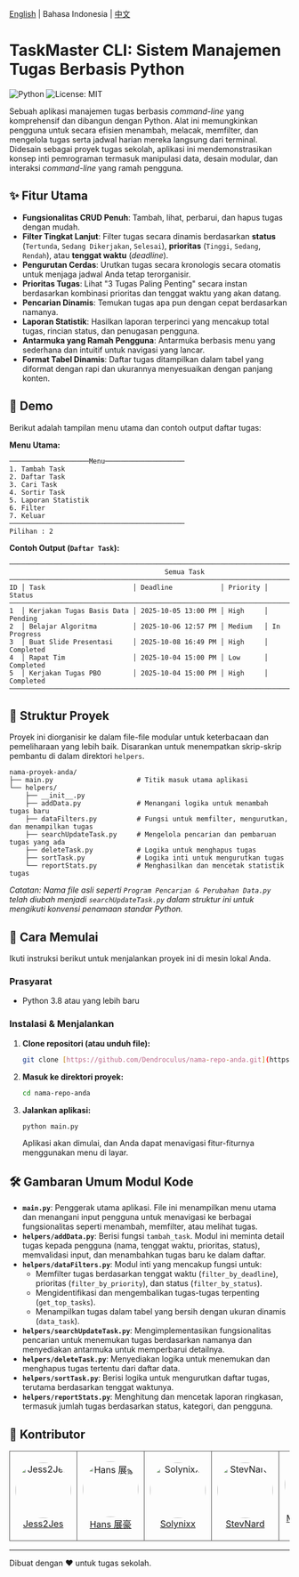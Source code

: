 [English](README.md) | Bahasa Indonesia | [中文](READMECN.md)
# TaskMaster CLI: Sistem Manajemen Tugas Berbasis Python

![Python](https://img.shields.io/badge/python-3.x-blue.svg)
![License: MIT](https://img.shields.io/badge/License-MIT-green.svg)

Sebuah aplikasi manajemen tugas berbasis *command-line* yang komprehensif dan dibangun dengan Python. Alat ini memungkinkan pengguna untuk secara efisien menambah, melacak, memfilter, dan mengelola tugas serta jadwal harian mereka langsung dari terminal. Didesain sebagai proyek tugas sekolah, aplikasi ini mendemonstrasikan konsep inti pemrograman termasuk manipulasi data, desain modular, dan interaksi *command-line* yang ramah pengguna.

## ✨ Fitur Utama

-   **Fungsionalitas CRUD Penuh**: Tambah, lihat, perbarui, dan hapus tugas dengan mudah.
-   **Filter Tingkat Lanjut**: Filter tugas secara dinamis berdasarkan **status** (`Tertunda`, `Sedang Dikerjakan`, `Selesai`), **prioritas** (`Tinggi`, `Sedang`, `Rendah`), atau **tenggat waktu** (*deadline*).
-   **Pengurutan Cerdas**: Urutkan tugas secara kronologis secara otomatis untuk menjaga jadwal Anda tetap terorganisir.
-   **Prioritas Tugas**: Lihat "3 Tugas Paling Penting" secara instan berdasarkan kombinasi prioritas dan tenggat waktu yang akan datang.
-   **Pencarian Dinamis**: Temukan tugas apa pun dengan cepat berdasarkan namanya.
-   **Laporan Statistik**: Hasilkan laporan terperinci yang mencakup total tugas, rincian status, dan penugasan pengguna.
-   **Antarmuka yang Ramah Pengguna**: Antarmuka berbasis menu yang sederhana dan intuitif untuk navigasi yang lancar.
-   **Format Tabel Dinamis**: Daftar tugas ditampilkan dalam tabel yang diformat dengan rapi dan ukurannya menyesuaikan dengan panjang konten.

## 📸 Demo

Berikut adalah tampilan menu utama dan contoh output daftar tugas:

**Menu Utama:**
```
────────────────────Menu────────────────────
1. Tambah Task
2. Daftar Task
3. Cari Task
4. Sortir Task
5. Laporan Statistik
6. Filter
7. Keluar
────────────────────────────────────────────
Pilihan : 2
```

**Contoh Output (`Daftar Task`):**
```
──────────────────────────────────────────────────────────────────────────────────────────
                                       Semua Task
──────────────────────────────────────────────────────────────────────────────────────────
ID │ Task                      │ Deadline            │ Priority │ Status
──────────────────────────────────────────────────────────────────────────────────────────
1  │ Kerjakan Tugas Basis Data │ 2025-10-05 13:00 PM │ High     │ Pending
2  │ Belajar Algoritma         │ 2025-10-06 12:57 PM │ Medium   │ In Progress
3  │ Buat Slide Presentasi     │ 2025-10-08 16:49 PM │ High     │ Completed
4  │ Rapat Tim                 │ 2025-10-04 15:00 PM │ Low      │ Completed
5  │ Kerjakan Tugas PBO        │ 2025-10-04 15:00 PM │ High     │ Completed
──────────────────────────────────────────────────────────────────────────────────────────
```

## 📂 Struktur Proyek

Proyek ini diorganisir ke dalam file-file modular untuk keterbacaan dan pemeliharaan yang lebih baik. Disarankan untuk menempatkan skrip-skrip pembantu di dalam direktori `helpers`.

```
nama-proyek-anda/
├── main.py                     # Titik masuk utama aplikasi
└── helpers/
    ├── __init__.py
    ├── addData.py              # Menangani logika untuk menambah tugas baru
    ├── dataFilters.py          # Fungsi untuk memfilter, mengurutkan, dan menampilkan tugas
    ├── searchUpdateTask.py     # Mengelola pencarian dan pembaruan tugas yang ada
    ├── deleteTask.py           # Logika untuk menghapus tugas
    ├── sortTask.py             # Logika inti untuk mengurutkan tugas
    └── reportStats.py          # Menghasilkan dan mencetak statistik tugas
```
*Catatan: Nama file asli seperti `Program Pencarian & Perubahan Data.py` telah diubah menjadi `searchUpdateTask.py` dalam struktur ini untuk mengikuti konvensi penamaan standar Python.*

## 🚀 Cara Memulai

Ikuti instruksi berikut untuk menjalankan proyek ini di mesin lokal Anda.

### Prasyarat

-   Python 3.8 atau yang lebih baru

### Instalasi & Menjalankan

1.  **Clone repositori (atau unduh file):**
    ```sh
    git clone [https://github.com/Dendroculus/nama-repo-anda.git](https://github.com/Dendroculus/nama-repo-anda.git)
    ```
2.  **Masuk ke direktori proyek:**
    ```sh
    cd nama-repo-anda
    ```
3.  **Jalankan aplikasi:**
    ```sh
    python main.py
    ```
    Aplikasi akan dimulai, dan Anda dapat menavigasi fitur-fiturnya menggunakan menu di layar.

## 🛠️ Gambaran Umum Modul Kode

-   **`main.py`**: Penggerak utama aplikasi. File ini menampilkan menu utama dan menangani input pengguna untuk menavigasi ke berbagai fungsionalitas seperti menambah, memfilter, atau melihat tugas.
-   **`helpers/addData.py`**: Berisi fungsi `tambah_task`. Modul ini meminta detail tugas kepada pengguna (nama, tenggat waktu, prioritas, status), memvalidasi input, dan menambahkan tugas baru ke dalam daftar.
-   **`helpers/dataFilters.py`**: Modul inti yang mencakup fungsi untuk:
    -   Memfilter tugas berdasarkan tenggat waktu (`filter_by_deadline`), prioritas (`filter_by_priority`), dan status (`filter_by_status`).
    -   Mengidentifikasi dan mengembalikan tugas-tugas terpenting (`get_top_tasks`).
    -   Menampilkan tugas dalam tabel yang bersih dengan ukuran dinamis (`data_task`).
-   **`helpers/searchUpdateTask.py`**: Mengimplementasikan fungsionalitas pencarian untuk menemukan tugas berdasarkan namanya dan menyediakan antarmuka untuk memperbarui detailnya.
-   **`helpers/deleteTask.py`**: Menyediakan logika untuk menemukan dan menghapus tugas tertentu dari daftar data.
-   **`helpers/sortTask.py`**: Berisi logika untuk mengurutkan daftar tugas, terutama berdasarkan tenggat waktunya.
-   **`helpers/reportStats.py`**: Menghitung dan mencetak laporan ringkasan, termasuk jumlah tugas berdasarkan status, kategori, dan pengguna.

## 👤 Kontributor

<table border="0" cellspacing="10" cellpadding="5">
  <tr>
    <td align="center" style="border: 1px solid #555; padding: 10px;">
      <a href="https://github.com/Jess2Jes">
        <img src="https://github.com/Jess2Jes.png" width="100" height="100" alt="Jess2Jes" style="border-radius: 50%;"/>
      </a>
      <br/>
      <a href="https://github.com/Jess2Jes">Jess2Jes</a>
    </td>
    <td align="center" style="border: 1px solid #555; padding: 10px;">
      <a href="https://github.com/Dendroculus">
        <img src="https://github.com/Dendroculus.png" width="100" height="100" alt="Hans 展豪" style="border-radius: 50%;"/>
      </a>
      <br/>
      <a href="https://github.com/Dendroculus">Hans 展豪</a>
    </td>
    <td align="center" style="border: 1px solid #555; padding: 10px;">
      <a href="https://github.com/Solynixx">
        <img src="https://github.com/Solynixx.png" width="100" height="100" alt="Solynixx" style="border-radius: 50%;"/>
      </a>
      <br/>
      <a href="https://github.com/Solynixx">Solynixx</a>
    </td>
    <td align="center" style="border: 1px solid #555; padding: 10px;">
      <a href="https://github.com/StevNard">
        <img src="https://github.com/StevNard.png" width="100" height="100" alt="StevNard" style="border-radius: 50%;"/>
      </a>
      <br/>
      <a href="https://github.com/StevNard">StevNard</a>
    </td>
    <td align="center" style="border: 1px solid #555; padding: 10px;">
      <a href="https://github.com/Milkdrinker-creator">
        <img src="https://github.com/Milkdrinker-creator.png" width="100" height="100" alt="Milkdrinker-creator" style="border-radius: 50%;"/>
      </a>
      <br/>
      <a href="https://github.com/Milkdrinker-creator">Milkdrinker-creator</a>
    </td>
  </tr>
</table>

---
Dibuat dengan ❤️ untuk tugas sekolah.